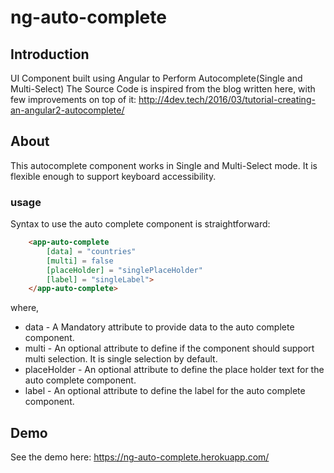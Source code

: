 # ng-auto-complete

## Introduction
UI Component built using Angular to Perform Autocomplete(Single and Multi-Select)
The Source Code is inspired from the blog written here, with few improvements on top of it: http://4dev.tech/2016/03/tutorial-creating-an-angular2-autocomplete/

## About
This autocomplete component works in Single and Multi-Select mode. It is flexible enough to support keyboard accessibility.

### usage
Syntax to use the auto complete component is straightforward:
```html
    <app-auto-complete
        [data] = "countries"
        [multi] = false
        [placeHolder] = "singlePlaceHolder" 
        [label] = "singleLabel">
    </app-auto-complete>
```
where,
* data - A Mandatory attribute to provide data to the auto complete component.
* multi - An optional attribute to define if the component should support multi selection. It is single selection by default.
* placeHolder - An optional attribute to define the place holder text for the auto complete component.
* label - An optional attribute to define the label for the auto complete component.
## Demo
See the demo here: https://ng-auto-complete.herokuapp.com/


